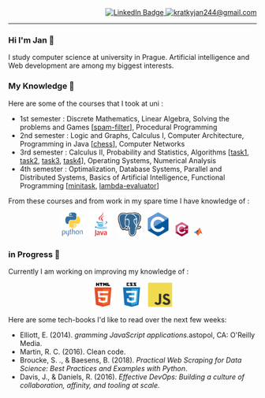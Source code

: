 <div id="badges" align="right">
  <a href="https://www.linkedin.com/in/jan-kr%C3%A1tk%C3%BD-84a145194/">
    <img src="https://img.shields.io/badge/LinkedIn-blue?style=for-the-badge&logo=linkedin&logoColor=white" alt="LinkedIn Badge"/>
  </a>
  <a href="mailto:kratkyjan244@gmail.com">
    <img src="https://img.shields.io/badge/Gmail-red?logo=gmail&logoColor=white&style=for-the-badge" title="kratkyjan244@gmail.com"/>
  </a>
</div>

<hr />

### Hi I'm Jan :wave:

I study computer science at university in Prague. Artificial intelligence and Web development are among my biggest interests.

### My Knowledge :book:

Here are some of the courses that I took at uni :  

<ul>
  <li>1st semester : Discrete Mathematics, Linear Algebra, Solving the problems and Games [<a href="https://github.com/theChopix/spam-filter">spam-filter</a>], Procedural Programming </li>
  <li>2nd semester : Logic and Graphs, Calculus I, Computer Architecture, Programming in Java [<a href="https://github.com/theChopix/chess">chess</a>], Computer Networks</li>
  <li>3rd semester : Calculus II, Probability and Statistics, Algorithms [<a href="https://github.com/theChopix/algorithms_task1">task1</a>, <a href="https://github.com/theChopix/algorithms_task2">task2</a>, <a href="https://github.com/theChopix/algorithms_task3">task3</a>, <a href="https://github.com/theChopix/algorithms_task4">task4</a>], Operating Systems, Numerical Analysis</li>
  <li>4th semester : Optimalization, Database Systems, Parallel and Distributed Systems, Basics of Artificial Intelligence, Functional Programming [<a href="https://github.com/theChopix/functional_programming_minitask">minitask</a>, <a href="https://github.com/theChopix/Lambda-Evaluator">lambda-evaluator</a>]</li>
</ul>

From these courses and from work in my spare time I have knowledge of :

<div align="center">
  <img src="https://github.com/devicons/devicon/blob/master/icons/python/python-original-wordmark.svg" title="Python" alt="Python" width="50" height="50"/>&nbsp;
  <img src="https://github.com/devicons/devicon/blob/master/icons/java/java-original-wordmark.svg" title="Java" alt="Java" width="50" height="50"/>&nbsp;
  <img src="https://github.com/devicons/devicon/blob/master/icons/postgresql/postgresql-original.svg" title="Postgresql" alt="Postgresql" width="50" height="50"/>&nbsp;
  <img src="https://github.com/devicons/devicon/blob/master/icons/c/c-original.svg" title="C" alt="C" width="50" height="50"/>&nbsp;
  <img src="https://github.com/devicons/devicon/blob/master/icons/cplusplus/cplusplus-original.svg" title="C++" alt="C++" width="30" height="30"/>&nbsp;
  <img src="https://github.com/devicons/devicon/blob/master/icons/matlab/matlab-original.svg" title="Matlab" alt="Matlab" width="20" height="20"/>&nbsp;
</div>

### in Progress :telescope:

Currently I am working on improving my knowledge of :

<div align="center">
  <img src="https://github.com/devicons/devicon/blob/master/icons/html5/html5-original-wordmark.svg" title="html5" alt="html5" width="50" height="50"/>&nbsp;
  <img src="https://github.com/devicons/devicon/blob/master/icons/css3/css3-original-wordmark.svg" title="css3" alt="css3" width="50" height="50"/>&nbsp;
  <img src="https://github.com/devicons/devicon/blob/master/icons/javascript/javascript-original.svg" title="Javascript" alt="Javascript" width="50" height="50"/>&nbsp;
</div>

Here are some tech-books I'd like to read over the next few weeks:

 - Elliott, E. (2014). <i>gramming JavaScript applications.</i>astopol, CA: O'Reilly Media.
 - Martin, R. C. (2016). Clean code.
 - Broucke, S. ., & Baesens, B. (2018). <i>Practical Web Scraping for Data Science: Best Practices and Examples with Python</i>.
 - Davis, J., & Daniels, R. (2016). <i>Effective DevOps: Building a culture of collaboration, affinity, and tooling at scale.</i>










<!--
**theChopix/theChopix** is a ✨ _special_ ✨ repository because its `README.md` (this file) appears on your GitHub profile.

Here are some ideas to get you started:

- 🔭 I’m currently working on ...
- 🌱 I’m currently learning ...
- 👯 I’m looking to collaborate on ...
- 🤔 I’m looking for help with ...
- 💬 Ask me about ...
- 📫 How to reach me: ...
- 😄 Pronouns: ...
- ⚡ Fun fact: ...
-->
